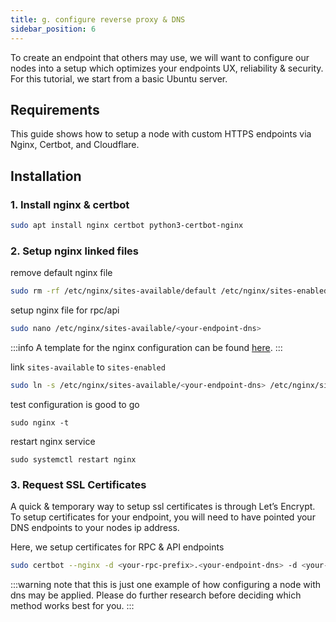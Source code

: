 ```yaml
---
title: g. configure reverse proxy & DNS
sidebar_position: 6
---
```

To create an endpoint that others may use, we will want to configure our nodes into a setup which optimizes your endpoints UX, reliability & security. For this tutorial, we start from a basic Ubuntu server. 

## Requirements
This guide shows how to setup a node with custom HTTPS endpoints via Nginx, Certbot, and Cloudflare. 

## Installation

### 1.  Install nginx & certbot
```sh
sudo apt install nginx certbot python3-certbot-nginx
```

### 2. Setup nginx linked files

remove default nginx file
```sh
sudo rm -rf /etc/nginx/sites-available/default /etc/nginx/sites-enabled/default
```

setup nginx file for rpc/api
```sh
sudo nano /etc/nginx/sites-available/<your-endpoint-dns>
```

:::info
A template for the nginx configuration can be found [here](https://github.com/permissionlessweb/o-line-playbook/blob/main/nginx/sites-available/rpc-api).
:::

link `sites-available` to `sites-enabled` 
```sh 
sudo ln -s /etc/nginx/sites-available/<your-endpoint-dns> /etc/nginx/sites-enabled/
```

test configuration is good to go
```
sudo nginx -t 
```

restart nginx service
```
sudo systemctl restart nginx
```

### 3. Request SSL Certificates 

A quick & temporary way to setup ssl certificates is through Let’s Encrypt. To setup certificates for your endpoint, you will need to have pointed your DNS endpoints to your nodes ip address. 

Here, we setup certificates for RPC & API endpoints

```sh
sudo certbot --nginx -d <your-rpc-prefix>.<your-endpoint-dns> -d <your-api-prefix>.<your-endpoint-dns>
```


:::warning
note that this is just one example of how configuring a node with dns may be applied. Please do further research before deciding which method works best for you.
:::